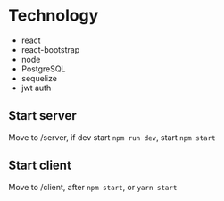 # Technology

- react 
- react-bootstrap
- node 
- PostgreSQL 
- sequelize
- jwt auth

## Start server 
Move to /server, if dev start `npm run dev`, start `npm start`

## Start client 
Move to /client, after `npm start`, or `yarn start`
